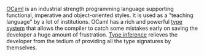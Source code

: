 [OCaml](https://ocaml.org/) is an industrial strength programming language supporting functional, imperative and object-oriented styles. 
It is used as a "teaching language" by a lot of institutions. 
OCaml has a rich and powerful [type system](https://en.wikipedia.org/wiki/Type_system) that allows the compiler to catch some mistakes early on saving the developer a huge amount of frustration. 
[Type inference](https://en.wikipedia.org/wiki/Type_inference) relieves the developer from the tedium of providing all the type signatures by themselves.
